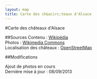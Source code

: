```yaml
---
layout: map
title: Carte des ch&acirc;teaux d'Alsace
---
```

#Carte des ch&acirc;teaux d'Alsace

##Sources
Contenu : [Wikipédia](http://www.wikipedia.org/ "Wikipédia")  
Photos : [Wikimedia Commons](http://commons.wikimedia.org/ "Wikimedia Commons")  
Localisation des châteaux : [OpenStreetMap](http://www.openstreetmap.org/ "OpenStreetMap")  

##Modifications

Ajout de photos en cours  
Dernière mise à jour : 08/09/2013
